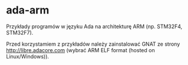 # ada-arm
Przykłady programów w języku Ada na architekturę ARM (np. STM32F4, STM32F7).

Przed korzystamiem z przykładów należy zainstalować GNAT ze strony http://libre.adacore.com (wybrać ARM ELF format (hosted on Linux/Windows)).
